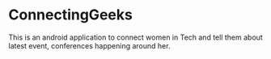 # ConnectingGeeks
This is an android application to connect women in Tech and tell them about latest event, conferences happening around her.

